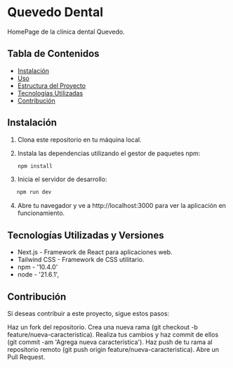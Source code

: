 # Quevedo Dental

HomePage de la clinica dental Quevedo.

## Tabla de Contenidos

- [Instalación](#instalación)
- [Uso](#uso)
- [Estructura del Proyecto](#estructura-del-proyecto)
- [Tecnologías Utilizadas](#tecnologías-utilizadas)
- [Contribución](#contribución)


## Instalación

1. Clona este repositorio en tu máquina local.
2. Instala las dependencias utilizando el gestor de paquetes npm:

   ```bash
   npm install
3. Inicia el servidor de desarrollo:
```bash
   npm run dev
```
4. Abre tu navegador y ve a http://localhost:3000 para ver la aplicación en funcionamiento.

## Tecnologías Utilizadas y Versiones

- Next.js - Framework de React para aplicaciones web.
- Tailwind CSS - Framework de CSS utilitario.
- npm - '10.4.0'
- node - '21.6.1',

## Contribución
Si deseas contribuir a este proyecto, sigue estos pasos:

Haz un fork del repositorio.
Crea una nueva rama (git checkout -b feature/nueva-caracteristica).
Realiza tus cambios y haz commit de ellos (git commit -am 'Agrega nueva característica').
Haz push de tu rama al repositorio remoto (git push origin feature/nueva-caracteristica).
Abre un Pull Request.
